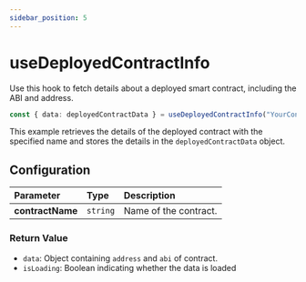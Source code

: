```yaml
---
sidebar_position: 5
---
```


# useDeployedContractInfo

Use this hook to fetch details about a deployed smart contract, including the ABI and address.

```ts
const { data: deployedContractData } = useDeployedContractInfo("YourContract");
```

This example retrieves the details of the deployed contract with the specified name and stores the details in the `deployedContractData` object.

## Configuration

| Parameter        | Type     | Description           |
| :--------------- | :------- | :-------------------- |
| **contractName** | `string` | Name of the contract. |

### Return Value

- `data`: Object containing `address` and `abi` of contract.
- `isLoading`: Boolean indicating whether the data is loaded
